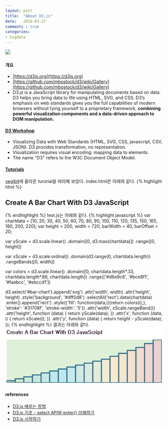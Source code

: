 ```yaml
---
layout: post
title:  "About D3.js"
date:   2016-03-27
comments : true
categories:
- bigdata
---
```


![](http://cfile29.uf.tistory.com/image/1159003A5170FF5328EA35)

#### 개요
* [https://d3js.org](https://d3js.org)
* [https://github.com/mbostock/d3/wiki/Gallery](https://github.com/mbostock/d3/wiki/Gallery)
* D3.js is a JavaScript library for manipulating documents based on data. D3 helps you bring data to life using HTML, SVG, and CSS. D3’s emphasis on web standards gives you the full capabilities of modern browsers without tying yourself to a proprietary framework, **combining powerful visualization components and a data-driven approach to DOM manipulation.**

#### [D3 Workshop](https://bost.ocks.org/mike/d3/workshop/#0)
* Visualizing Data with Web Standards (HTML, SVG, CSS, javascript, CSV, JSON). D3 provides transformation, no representation.
* Visualization requires visual encoding: mapping data to elements.
* The name "D3" refers to the W3C Document Object Model.

#### [Tutorials](https://github.com/mbostock/d3/wiki/Tutorials)
[vegibit](http://vegibit.com/create-a-bar-chart-with-d3-javascript/)에 올라온 turorial을 따라해 보았다. index.html은 아래와 같다.
{% highlight html %}
<!DOCTYPE html>
<html>
<head>
  <meta charset="utf-8">
  <title>D3.js</title>
</head>

<div class="someclass">
    <h2>Create A Bar Chart With D3 JavaScript</h2>
    <div id="bar-chart">
    </div>
</div>

<body>
<script src="d3.min.js" charset="utf-8"></script>
<script src="test.js"></script>
</body>
</html>
{% endhighlight %}
test.js는 아래와 같다.
{% highlight javascript %}
var chartdata = [10, 20, 30, 40, 50, 60, 70, 80, 90, 100, 110, 120, 135, 150, 165, 180, 200, 220];
var height = 200, width = 720, barWidth = 40, barOffset = 20;
 
var yScale = d3.scale.linear()
	.domain([0, d3.max(chartdata)])
	.range([0, height])
 
var xScale = d3.scale.ordinal()
	.domain(d3.range(0, chartdata.length))
	.rangeBands([0, width])
 
var colors = d3.scale.linear()
	.domain([0, chartdata.length*.33, chartdata.length*.66, chartdata.length])
	.range(['#d6e9c6', '#bce8f1', '#faebcc', '#ebccd1'])
 
d3.select('#bar-chart').append('svg')
	.attr('width', width)
	.attr('height', height)
	.style('background', '#dff0d8')
	.selectAll('rect').data(chartdata)
	.enter().append('rect')
	.style({'fill': function(data,i){return colors(i);}, 'stroke': '#31708f', 'stroke-width': '5'})
	.attr('width', xScale.rangeBand())
	.attr('height', function (data) {
		return yScale(data);
	})
	.attr('x', function (data, i) {
		return xScale(i);
	})
	.attr('y', function (data) {
		return height - yScale(data);
	});
{% endhighlight %}
결과는 아래와 같다.
![](https://raw.githubusercontent.com/githubsmilo/githubsmilo.github.io/master/_files/d3_js_example_result.PNG)

#### references
* [D3.js 배우는 방법](http://mobicon.tistory.com/275)
* [D3.js 기초 - select API와 enter() 이해하기](http://blog.nacyot.com/articles/2015-02-02-d3-selection)
* [D3.js 시작하기](http://webframeworks.kr/getstarted/d3js/)

